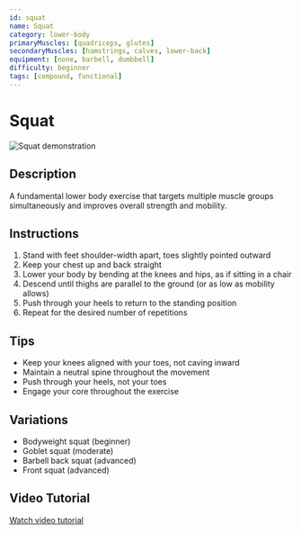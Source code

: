 ```yaml
---
id: squat
name: Squat
category: lower-body
primaryMuscles: [quadriceps, glutes]
secondaryMuscles: [hamstrings, calves, lower-back]
equipment: [none, barbell, dumbbell]
difficulty: beginner
tags: [compound, functional]
---
```


# Squat

![Squat demonstration](../../../assets/images/squat.jpg)

## Description
A fundamental lower body exercise that targets multiple muscle groups simultaneously and improves overall strength and mobility.

## Instructions
1. Stand with feet shoulder-width apart, toes slightly pointed outward
2. Keep your chest up and back straight
3. Lower your body by bending at the knees and hips, as if sitting in a chair
4. Descend until thighs are parallel to the ground (or as low as mobility allows)
5. Push through your heels to return to the standing position
6. Repeat for the desired number of repetitions

## Tips
- Keep your knees aligned with your toes, not caving inward
- Maintain a neutral spine throughout the movement
- Push through your heels, not your toes
- Engage your core throughout the exercise

## Variations
- Bodyweight squat (beginner)
- Goblet squat (moderate)
- Barbell back squat (advanced)
- Front squat (advanced)

## Video Tutorial
[Watch video tutorial](../../../assets/videos/squat.mp4) 
